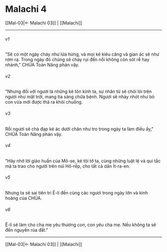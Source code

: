 # Malachi 4

[[Mal-03|← Malachi 03]] | [[Malachi]]
***



###### v1 
"Sẽ có một ngày cháy như lửa hừng, và mọi kẻ kiêu căng và gian ác sẽ như rơm rạ. Trong ngày đó chúng sẽ cháy rụi đến nỗi không còn sót rễ hay nhánh," CHÚA Toàn Năng phán vậy. 

###### v2 
"Nhưng đối với ngươi là những kẻ tôn kính ta, sự nhân từ sẽ chói lói trên ngươi như mặt trời, mang tia sáng chữa bệnh. Ngươi sẽ nhảy nhót như bò con vừa mới được thả ra khỏi chuồng. 

###### v3 
Rồi ngươi sẽ chà đạp kẻ ác dưới chân như tro trong ngày ta làm điều ấy," CHÚA Toàn Năng phán vậy. 

###### v4 
"Hãy nhớ lời giáo huấn của Mô-se, kẻ tôi tớ ta, cùng những luật lệ và qui tắc mà ta trao cho người trên núi Hô-rếp, cho tất cả dân Ít-ra-en. 

###### v5 
Nhưng ta sẽ sai tiên tri Ê-li đến cùng các ngươi trong ngày lớn và kinh hoàng của CHÚA. 

###### v6 
Ê-li sẽ làm cho cha mẹ yêu thương con, con yêu cha mẹ. Nếu không ta sẽ đến nguyền rủa đất."

***
[[Mal-03|← Malachi 03]] | [[Malachi]]
